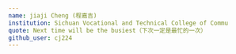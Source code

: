```yaml
---
name: jiaji Cheng (程嘉吉)
institution: Sichuan Vocational and Technical College of Commu
quote: Next time will be the busiest（下次一定是最忙的一次）
github_user: cj224
---
```

